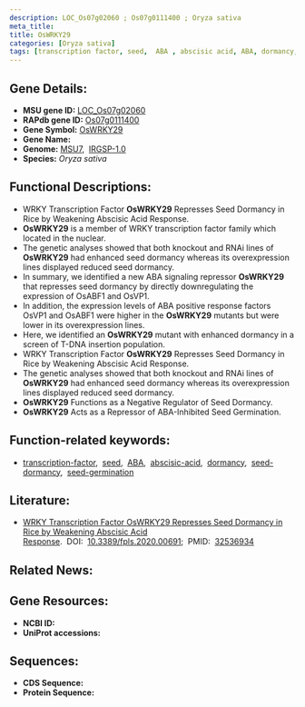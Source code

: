 ```yaml
---
description: LOC_Os07g02060 ; Os07g0111400 ; Oryza sativa
meta_title:
title: OsWRKY29
categories: [Oryza sativa]
tags: [transcription factor, seed,  ABA , abscisic acid, ABA, dormancy, seed dormancy, seed germination]
---
```


## Gene Details:
- **MSU gene ID:** [LOC_Os07g02060](http://rice.uga.edu/cgi-bin/ORF_infopage.cgi?orf=LOC_Os07g02060)  
- **RAPdb gene ID:** [Os07g0111400](https://rapdb.dna.affrc.go.jp/locus/?name=Os07g0111400)  
- **Gene Symbol:** <u>OsWRKY29</u>
- **Gene Name:**
- **Genome:**  [MSU7](http://rice.uga.edu/),&nbsp;&nbsp;[IRGSP-1.0](https://rapdb.dna.affrc.go.jp/download/irgsp1.html)
- **Species:** *Oryza sativa*

## Functional Descriptions:
   - WRKY Transcription Factor **OsWRKY29** Represses Seed Dormancy in Rice by Weakening Abscisic Acid Response.
   - **OsWRKY29** is a member of WRKY transcription factor family which located in the nuclear.
   - The genetic analyses showed that both knockout and RNAi lines of **OsWRKY29** had enhanced seed dormancy whereas its overexpression lines displayed reduced seed dormancy.
   - In summary, we identified a new ABA signaling repressor **OsWRKY29** that represses seed dormancy by directly downregulating the expression of OsABF1 and OsVP1.
   - In addition, the expression levels of ABA positive response factors OsVP1 and OsABF1 were higher in the **OsWRKY29** mutants but were lower in its overexpression lines.
   - Here, we identified an  **OsWRKY29** mutant with enhanced dormancy in a screen of T-DNA insertion population.
   - WRKY Transcription Factor **OsWRKY29** Represses Seed Dormancy in Rice by Weakening Abscisic Acid Response.
   - The genetic analyses showed that both knockout and RNAi lines of **OsWRKY29** had enhanced seed dormancy whereas its overexpression lines displayed reduced seed dormancy.
   - **OsWRKY29** Functions as a Negative Regulator of Seed Dormancy.
   - **OsWRKY29** Acts as a Repressor of ABA-Inhibited Seed Germination.

## Function-related keywords:
   - [transcription-factor](/tags/transcription-factor/),&nbsp;&nbsp;[seed](/tags/seed/),&nbsp;&nbsp;[ABA](/tags/ABA/),&nbsp;&nbsp;[abscisic-acid](/tags/abscisic-acid/),&nbsp;&nbsp;[dormancy](/tags/dormancy/),&nbsp;&nbsp;[seed-dormancy](/tags/seed-dormancy/),&nbsp;&nbsp;[seed-germination](/tags/seed-germination/)

## Literature:
   - [WRKY Transcription Factor OsWRKY29 Represses Seed Dormancy in Rice by Weakening Abscisic Acid Response](https://www.doi.org/10.3389/fpls.2020.00691).&nbsp;&nbsp;DOI:&nbsp;&nbsp;[10.3389/fpls.2020.00691](https://www.doi.org/10.3389/fpls.2020.00691);&nbsp;&nbsp;PMID:&nbsp;&nbsp;[32536934](https://pubmed.ncbi.nlm.nih.gov/32536934/)

## Related News:

## Gene Resources:
- **NCBI ID:**  []()
- **UniProt accessions:** [](https://www.uniprot.org/uniprotkb//entry)

## Sequences:
- **CDS Sequence:**
- **Protein Sequence:**
